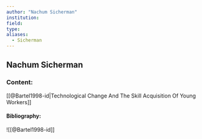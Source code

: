 ```yaml
---
author: "Nachum Sicherman"
institution:
field:
type:
aliases:
  - Sicherman
---
```


## Nachum Sicherman

### Content:
[[@Bartel1998-id|Technological Change And The Skill Acquisition Of Young Workers]]

#### Bibliography:

![[@Bartel1998-id]]